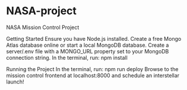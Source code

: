 # NASA-project

NASA Mission Control Project

Getting Started
Ensure you have Node.js installed.
Create a free Mongo Atlas database online or start a local MongoDB database.
Create a server/.env file with a MONGO_URL property set to your MongoDB connection string.
In the terminal, run: npm install


Running the Project
In the terminal, run: npm run deploy
Browse to the mission control frontend at localhost:8000 and schedule an interstellar launch!
